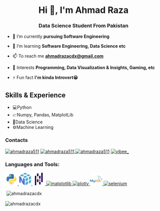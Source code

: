 <h1 align="center">Hi 👋, I'm Ahmad Raza</h1>
<h3 align="center">Data Science Student From Pakistan</h3>

- 🔭 I’m currently  **pursuing Software Engineering**

- 🌱 I’m learning   **Software Engineering, Data Science etc**

- 📫 To reach me          **ahmadrazacdx@gmail.com**

- 🧩 Interests         **Programming, Data Visualization & Insights, Gaming, etc**

- ⚡ Fun fact                 **I'm kinda Introvert😀**

## Skills & Experience
- 💻Python
- 📈Numpy, Pandas, MatplotLib
- 🔬Data Science
- ⚙️Machine Learning

<h3 align="left">Contacts</h3>
<p align="left">
<a href="https://twitter.com/ahmadrazacdx" target="_blank"><img align="center" src="https://raw.githubusercontent.com/rahuldkjain/github-profile-readme-generator/master/src/images/icons/Social/twitter.svg" alt="ahmadraza511" height="30" width="40" /></a>
<a href="https://www.linkedin.com/in/ahmadrazacdx/" target="_blank">
    <img align="center" src="https://cdn.jsdelivr.net/gh/devicons/devicon/icons/linkedin/linkedin-original.svg" alt="ahmadraza511" height="30" width="40" />
</a>
<a href="https://kaggle.com/ahmadrazacdx" target="_blank"><img align="center" src="https://raw.githubusercontent.com/rahuldkjain/github-profile-readme-generator/master/src/images/icons/Social/kaggle.svg" alt="ahmadraza511" height="30" width="40" /></a>
<a href="https://instagram.com/vibee_" target="_blank"><img align="center" src="https://raw.githubusercontent.com/rahuldkjain/github-profile-readme-generator/master/src/images/icons/Social/instagram.svg" alt="vibee_" height="30" width="40" /></a>
</p>
<h3 align="left">Languages and Tools:</h3>
<p align="left"> 
  <a href="https://www.python.org" target="_blank" rel="noreferrer"> 
    <img src="https://raw.githubusercontent.com/devicons/devicon/master/icons/python/python-original.svg" alt="python" width="40" height="40"/> 
  </a> 
  <a href="https://numpy.org/" target="_blank" rel="noreferrer"> 
    <img src="https://raw.githubusercontent.com/devicons/devicon/master/icons/numpy/numpy-original.svg" alt="numpy" width="40" height="40"/> 
  </a> 
  <a href="https://pandas.pydata.org/" target="_blank" rel="noreferrer"> 
    <img src="https://raw.githubusercontent.com/devicons/devicon/2ae2a900d2f041da66e950e4d48052658d850630/icons/pandas/pandas-original.svg" alt="pandas" width="40" height="40"/> 
  </a> 
  <a href="https://matplotlib.org/" target="_blank" rel="noreferrer"> 
    <img src="https://upload.wikimedia.org/wikipedia/commons/8/84/Matplotlib_icon.svg" alt="matplotlib" width="40" height="40"/> 
  </a> 
  <a href="https://plotly.com/" target="_blank" rel="noreferrer"> 
    <img src="https://avatars.githubusercontent.com/u/5997976?s=200&v=4" alt="plotly" width="40" height="40"/> 
  </a> 
  <a href="https://www.mysql.com/" target="_blank" rel="noreferrer"> 
    <img src="https://raw.githubusercontent.com/devicons/devicon/master/icons/mysql/mysql-original-wordmark.svg" alt="sql" width="40" height="40"/> 
  </a> 
  <a href="https://www.selenium.dev" target="_blank" rel="noreferrer"> 
    <img src="https://raw.githubusercontent.com/detain/svg-logos/780f25886640cef088af994181646db2f6b1a3f8/svg/selenium-logo.svg" alt="selenium" width="40" height="40"/> 
  </a> 
</p>



<p>&nbsp;<img align="center" src="https://github-readme-stats.vercel.app/api?username=ahmadrazacdx&show_icons=true&locale=en" alt="ahmadrazacdx" /></p>

<p><img align="center" src="https://github-readme-streak-stats.herokuapp.com/?user=ahmadrazacdx&" alt="ahmadrazacdx" /></p>
